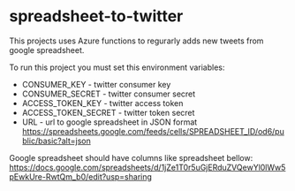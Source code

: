 # spreadsheet-to-twitter

This projects uses Azure functions to regurarly adds new tweets from google spreadsheet.

To run this project you must set this environment variables:
- CONSUMER_KEY - twitter consumer key
- CONSUMER_SECRET - twitter consumer secret
- ACCESS_TOKEN_KEY - twitter access token
- ACCESS_TOKEN_SECRET - twitter token secret
- URL - url to google spreadsheet in JSON format https://spreadsheets.google.com/feeds/cells/SPREADSHEET_ID/od6/public/basic?alt=json

Google spreadsheet should have columns like spreadsheet bellow:
https://docs.google.com/spreadsheets/d/1jZe1T0r5uGjERduZVQewYl0lWw5pEwkUre-RwtQm_b0/edit?usp=sharing
